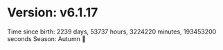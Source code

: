# Version: v6.1.17
Time since birth: 2239 days, 53737 hours, 3224220 minutes, 193453200 seconds
Season: Autumn 🍁
